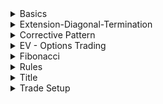 
<details>
<summary>Basics</summary>
<br>

<img width="917" alt="image" src="https://user-images.githubusercontent.com/75510135/204421967-79fbed7d-1cb0-425d-8b51-cdc0078ac530.png">
<img width="991" alt="image" src="https://user-images.githubusercontent.com/75510135/204422361-a92122e1-f38a-4814-8598-375be5705003.png">
<img width="1036" alt="image" src="https://user-images.githubusercontent.com/75510135/204422854-814c96c8-8e6a-4dec-8a40-b8f470fa7487.png">
<img width="912" alt="image" src="https://user-images.githubusercontent.com/75510135/204423069-e175faf3-09bf-4e12-83c6-f085729b637e.png">
<img width="569" alt="image" src="https://user-images.githubusercontent.com/75510135/204424675-6acaa892-1926-4223-87e1-2240378a3e0c.png">
<img width="963" alt="image" src="https://user-images.githubusercontent.com/75510135/204425625-f4f7826f-fa77-4e7f-ab86-2e729fac7ebc.png">
<img width="591" alt="image" src="https://user-images.githubusercontent.com/75510135/204425860-87618105-423a-4234-b4b1-0a0837ec6a4f.png">

   - Guidelines
      1. if 3rd wave is longest then 1st n 5th wave might be same in terms of time and price
      2. if 2nd wave takes a sharp(correction) movement then 4th wave will be a complex and sideways shape
      3. A correction usually finds its lowest point in the area of 4th wave of the preceeding impulse wave of same degree

<img width="855" alt="image" src="https://user-images.githubusercontent.com/75510135/204441459-89f8ae91-c4b9-419b-af5a-d37e0cf4eba1.png">
     - eg for 2nd guideline
  <img width="916" alt="image" src="https://user-images.githubusercontent.com/75510135/204441604-5658dc41-b9c4-4498-9fe8-67497154ca14.png">
  - eg for 3rd guideline
  <img width="596" alt="image" src="https://user-images.githubusercontent.com/75510135/204442365-44fa52b6-f9a8-4b9d-8770-2f10b651dd61.png">
  <img width="855" alt="image" src="https://user-images.githubusercontent.com/75510135/204447632-95e254af-5b64-48bb-81bf-19fa8b7307d3.png">
  <img width="906" alt="image" src="https://user-images.githubusercontent.com/75510135/204449498-7192e184-7487-488f-961e-63882a4eb055.png">
    - correct labeling
  <img width="508" alt="image" src="https://user-images.githubusercontent.com/75510135/204451617-d3afbf21-ac0a-4f70-b39c-2f75177e142c.png">
  <img width="510" alt="image" src="https://user-images.githubusercontent.com/75510135/204452136-4825d5a8-847e-4091-a608-43dd5170fd17.png">
    - wave A,C , subdivide into 5 and B into 3
  <img width="444" alt="image" src="https://user-images.githubusercontent.com/75510135/204454918-416b1c95-271b-4397-904e-cbde9e7f5498.png">

   - downward trend , Corrective wave
  <img width="788" alt="image" src="https://user-images.githubusercontent.com/75510135/204456691-78a82c14-ab91-4ae3-bc96-4bc770d9a4bc.png">
  <img width="804" alt="image" src="https://user-images.githubusercontent.com/75510135/204459841-35d3fa2f-2ae8-49bc-b379-398eef0a55e8.png">
  <img width="822" alt="image" src="https://user-images.githubusercontent.com/75510135/204460146-e155b91b-7b36-45de-b705-0366ec76affd.png">
  <img width="827" alt="image" src="https://user-images.githubusercontent.com/75510135/204465210-6edd732c-ba05-4774-be38-b645034a2a2b.png">
  <img width="985" alt="image" src="https://user-images.githubusercontent.com/75510135/204465751-2795ea98-3874-4c47-bc88-2226d5691be4.png">
  <img width="678" alt="image" src="https://user-images.githubusercontent.com/75510135/204467244-09f98cb0-64f8-46e9-af41-5ba4d69e737e.png">
  - whatif counting is down wrong way
    1. if pattern is made wrong then EXIT the trade
  <img width="676" alt="image" src="https://user-images.githubusercontent.com/75510135/204468877-4f492c9d-c172-42c9-85ba-55721501717d.png">
  <img width="517" alt="image" src="https://user-images.githubusercontent.com/75510135/204469473-38108bc4-d0bb-4d6d-9bec-5bdbbed50131.png">
  <img width="688" alt="image" src="https://user-images.githubusercontent.com/75510135/204470068-0ada8019-880a-4586-bb63-a908bff0b711.png">
  
  - quiz , to count 
  <img width="798" alt="image" src="https://user-images.githubusercontent.com/75510135/204476439-3dc77490-3b33-431f-a246-f57b2f607c3e.png">
  
  
  
</details>


<details>
<summary>Extension-Diagonal-Termination</summary>
<br>

  <img width="556" alt="image" src="https://user-images.githubusercontent.com/75510135/204499973-134292be-bfc2-4dac-b236-222ec9168d3c.png">
  <img width="860" alt="image" src="https://user-images.githubusercontent.com/75510135/204500110-4e1310bd-87da-4724-bdf4-81c81f009f49.png">
  <img width="843" alt="image" src="https://user-images.githubusercontent.com/75510135/204500386-fa0fb7d7-d343-4b6a-bc6c-9b7d9726295f.png">
  <img width="691" alt="image" src="https://user-images.githubusercontent.com/75510135/204503411-fed351ae-5330-4038-b706-ae7e34c26798.png">
  <img width="427" alt="image" src="https://user-images.githubusercontent.com/75510135/204503518-aaa9bfac-5ca6-4711-809c-a5808d9b4b0c.png">
  - extension
  <img width="504" alt="image" src="https://user-images.githubusercontent.com/75510135/204504659-8ebfc392-17c7-4511-8132-30afa434c304.png">
  <img width="649" alt="image" src="https://user-images.githubusercontent.com/75510135/204504868-34daa748-f6e5-489d-a3ac-c0481c7a9dfe.png">
  - eg
  <img width="677" alt="image" src="https://user-images.githubusercontent.com/75510135/204508296-beea237c-2b45-4d2b-8e44-6845771dc4ec.png">
  <img width="693" alt="image" src="https://user-images.githubusercontent.com/75510135/204510665-2ff15023-4050-42b2-89d9-efa0133972d3.png">
  <img width="762" alt="image" src="https://user-images.githubusercontent.com/75510135/204511535-236ad10b-8bfe-4ee5-a0f2-ea8251b906cd.png">
  <img width="464" alt="image" src="https://user-images.githubusercontent.com/75510135/204511801-063334cc-ca44-487b-acc2-42895508acbb.png">

  <img width="628" alt="image" src="https://user-images.githubusercontent.com/75510135/204512303-133d1dd7-9b1c-4bad-a3bf-651c5ef0d251.png">
  <img width="887" alt="image" src="https://user-images.githubusercontent.com/75510135/204513469-7dd1bcf8-3ace-4e9d-86c3-eeef257bce98.png">
  <img width="873" alt="image" src="https://user-images.githubusercontent.com/75510135/204513619-69f36a8f-0e97-4da5-bd5f-58a93cf40b63.png">
  <img width="499" alt="image" src="https://user-images.githubusercontent.com/75510135/204513658-870bb851-e189-4ef9-b8b1-2913f5ca687a.png">
  <img width="628" alt="image" src="https://user-images.githubusercontent.com/75510135/204513727-fdb13a4f-d7de-4d08-b929-551e6bec0e51.png">
  <img width="944" alt="image" src="https://user-images.githubusercontent.com/75510135/204514030-ad3a09c4-edad-4da5-b44d-b8ed9982a1b1.png">
  <img width="639" alt="image" src="https://user-images.githubusercontent.com/75510135/204514245-6606fd3a-4545-44bd-b0e7-7e16a141f089.png">
  <img width="566" alt="image" src="https://user-images.githubusercontent.com/75510135/204514292-8d1a66e3-aaca-472e-a09e-138e6180240f.png">
  <img width="561" alt="image" src="https://user-images.githubusercontent.com/75510135/204514622-e5df67d3-2c31-4df8-99a3-f01c76b33719.png">
  <img width="891" alt="image" src="https://user-images.githubusercontent.com/75510135/204514818-15c94c25-eae0-4462-827b-58d5f88a11cf.png">
  - Type 2 Diagonal
  <img width="605" alt="image" src="https://user-images.githubusercontent.com/75510135/204515181-ea3f2aee-fda7-426b-97e4-fed059015c11.png">
  <img width="858" alt="image" src="https://user-images.githubusercontent.com/75510135/204515485-de7e1ee4-7465-4e1f-9fe3-d7b06d8f8ad5.png">
  <img width="674" alt="image" src="https://user-images.githubusercontent.com/75510135/204515531-5a99e9cd-b3ce-4f20-8caa-aa002dd51978.png">
  
</details>

<details>
<summary>Corrective Pattern</summary>
<br>

  <img width="410" alt="image" src="https://user-images.githubusercontent.com/75510135/204519413-fd27baf7-3bd4-4307-8bcc-b61a4540808d.png">
  <img width="608" alt="image" src="https://user-images.githubusercontent.com/75510135/204519912-3bc8f6c6-5393-4b82-a526-69d5a437ff4f.png">
  <img width="666" alt="image" src="https://user-images.githubusercontent.com/75510135/204520226-6956ab04-615d-4dc9-8a4f-94e71fec34ce.png">
  <img width="734" alt="image" src="https://user-images.githubusercontent.com/75510135/204520281-74fe0bb6-f8bd-403b-a45a-8af81e9074d6.png">
  <img width="697" alt="image" src="https://user-images.githubusercontent.com/75510135/204520390-c6085656-6acf-4b65-a62c-e82c97227519.png">
  <img width="641" alt="image" src="https://user-images.githubusercontent.com/75510135/204520473-3f7c6106-c8a9-4cd6-83aa-36f08dca153d.png">
  <img width="733" alt="image" src="https://user-images.githubusercontent.com/75510135/204520636-6461dd31-1bd1-46da-90d3-4d119cff2044.png">
  <img width="528" alt="image" src="https://user-images.githubusercontent.com/75510135/204522636-5d78f178-0fbd-4e56-a88c-ffb41df98804.png">

  <img width="597" alt="image" src="https://user-images.githubusercontent.com/75510135/204523123-86fac20a-0f1b-4b62-89a7-057664365943.png">

  <img width="777" alt="image" src="https://user-images.githubusercontent.com/75510135/204523333-0d0d10b3-ece2-4332-bd79-77fea86a99d3.png">
  - Flat
  <img width="620" alt="image" src="https://user-images.githubusercontent.com/75510135/204523601-8e460984-c137-43a6-895c-2888fe4914b4.png">
  <img width="634" alt="image" src="https://user-images.githubusercontent.com/75510135/204523967-5806cb1d-4b50-4ae1-b77e-791236818b79.png">
  <img width="683" alt="image" src="https://user-images.githubusercontent.com/75510135/204524188-eff4f297-1aa6-44d9-b44e-9f5b5f3141fb.png">
  - expanded flat
  <img width="589" alt="image" src="https://user-images.githubusercontent.com/75510135/204524573-d4e7c6ed-2591-40f0-b657-fa5b4e164ec9.png">
  <img width="748" alt="image" src="https://user-images.githubusercontent.com/75510135/204528774-967cef3e-bcde-4541-946f-1cb68a30eb0b.png">
  <img width="821" alt="image" src="https://user-images.githubusercontent.com/75510135/204529476-eac985d4-a710-4cc2-b75c-b521f3d5a33e.png">

  - Triangles, mostly in wave 4 , C, occurs during correction
  <img width="686" alt="image" src="https://user-images.githubusercontent.com/75510135/204532636-0fc891a6-f0cd-4ce4-a601-2c04fb77e188.png">
  <img width="603" alt="image" src="https://user-images.githubusercontent.com/75510135/204533875-135182b2-c44c-45c3-a7d7-614f89d967a2.png">
  <img width="474" alt="image" src="https://user-images.githubusercontent.com/75510135/204534060-838e14f0-2dfb-4ebe-8094-7634bbb2bb1b.png">
  <img width="355" alt="image" src="https://user-images.githubusercontent.com/75510135/204534699-0d399d82-78ab-4dd4-8af5-cc80ecb68ecc.png">
  <img width="575" alt="image" src="https://user-images.githubusercontent.com/75510135/204689411-4d041d44-ada8-42f7-8875-e9618ddc0d61.png">
  <img width="419" alt="image" src="https://user-images.githubusercontent.com/75510135/204689779-9e8cba57-2795-4cdf-b7b2-84743a5d7c27.png">
  <img width="466" alt="image" src="https://user-images.githubusercontent.com/75510135/204690331-3df6fb16-df3b-4c88-9e37-d5b0c8c16cf3.png">
 - thurst triangle
   <img width="431" alt="image" src="https://user-images.githubusercontent.com/75510135/204690438-1879b1c8-835e-4722-8642-0f932d370b4d.png">
   <img width="833" alt="image" src="https://user-images.githubusercontent.com/75510135/204690555-037f7254-6e06-4ba5-9bf7-e4e5612c1aac.png">
   <img width="777" alt="image" src="https://user-images.githubusercontent.com/75510135/204690925-aed69b05-225f-48da-8683-8a3ae192ab96.png">
   <img width="891" alt="image" src="https://user-images.githubusercontent.com/75510135/204691685-c0daa43e-351b-4283-afc3-7b4dda85faff.png">
   <img width="639" alt="image" src="https://user-images.githubusercontent.com/75510135/204691766-74ac5976-e2c2-4288-98b6-77159a352a1c.png">
   <img width="838" alt="image" src="https://user-images.githubusercontent.com/75510135/204692258-3e09ddf2-caf7-4a77-9021-b9f94b4f6122.png">
   <img width="459" alt="image" src="https://user-images.githubusercontent.com/75510135/204692407-6d22d0fe-75eb-4ebf-87bc-9f9e8a3bbb69.png">
   <img width="794" alt="image" src="https://user-images.githubusercontent.com/75510135/204694456-bd21abb4-cade-4101-99b7-59492a38302f.png">
   <img width="721" alt="image" src="https://user-images.githubusercontent.com/75510135/204694652-ae0a387e-434e-4c74-b50b-7b1728ff5d86.png">
   <img width="757" alt="image" src="https://user-images.githubusercontent.com/75510135/204694738-6a976a0a-613a-44df-8968-0da5defd3a29.png">
   <img width="658" alt="image" src="https://user-images.githubusercontent.com/75510135/204694929-5f13f498-b2da-4229-b6aa-755669b37a6b.png">
  - Termination
   <img width="814" alt="image" src="https://user-images.githubusercontent.com/75510135/204696352-7379ae1c-8573-41c5-bb26-812dbed2a293.png">
   <img width="496" alt="image" src="https://user-images.githubusercontent.com/75510135/204696514-6edd8981-00c3-46f4-a53b-feb5f1d2c039.png">
   <img width="860" alt="image" src="https://user-images.githubusercontent.com/75510135/204696767-9e37fefc-c6d2-4a6a-9c86-1e4a0cde217a.png">
   <img width="884" alt="image" src="https://user-images.githubusercontent.com/75510135/204696959-2ed3e0e3-ed80-4ddc-b79d-4f691bdf25b0.png">
  - Double 3 , Tripple 3 . X means more correction ahead
   <img width="644" alt="image" src="https://user-images.githubusercontent.com/75510135/204698054-d2b6af61-0c34-4abe-b3d0-f5655dfaa1fe.png">
   <img width="574" alt="image" src="https://user-images.githubusercontent.com/75510135/204698430-9c3d3539-7bbe-45ba-b4d4-e1005515dc77.png">
   <img width="497" alt="image" src="https://user-images.githubusercontent.com/75510135/204698524-57e9c56a-a167-40fd-bb83-13ab3876cd3d.png">
   <img width="921" alt="image" src="https://user-images.githubusercontent.com/75510135/204698818-0a8de621-0aca-401e-b001-d5da9485634b.png">
   <img width="831" alt="image" src="https://user-images.githubusercontent.com/75510135/204699699-f6041c78-b450-48fa-9ae3-8a93b179a69a.png">
   <img width="490" alt="image" src="https://user-images.githubusercontent.com/75510135/204699967-1c5ed88e-02bf-4b4f-b644-c276c8bb82f7.png">

  
    
  
</details>


<details>
<summary>EV - Options Trading</summary>
<br>

   - Price movement ( Trend )
   - Timing the entry ( when others are terribly selling vice versa)
   - Time length of the move  
   - Momentum of the move
   - Psychology
   - set only 1/3rd of the money into Options
   - buy in lots , 1/3rd of 1/3rd money
   - ONLY BUY DEEP in the MONEY( Internisic value)
   - Cut losses short , Let Profit run
   - Use your own method
   
   
   <img width="660" alt="image" src="https://user-images.githubusercontent.com/75510135/204560516-aa5cc7b1-20a5-46f4-9da5-eaca4882f06f.png">
   
  
</details>

<details>
<summary>Fibonacci</summary>
<br>

   <img width="540" alt="image" src="https://user-images.githubusercontent.com/75510135/204675117-9f553b04-11ad-4b14-b040-fe88e50dcec1.png">
   <img width="829" alt="image" src="https://user-images.githubusercontent.com/75510135/204675269-da203b6d-b659-42c4-ac2a-02d77d7123af.png">
   <img width="772" alt="image" src="https://user-images.githubusercontent.com/75510135/204676148-3d1aa278-0148-47f5-b146-7fc5a8be2e79.png">
   <img width="830" alt="image" src="https://user-images.githubusercontent.com/75510135/204676605-8e30781a-17ba-4b1c-ba80-ad3a68acb295.png">
   <img width="796" alt="image" src="https://user-images.githubusercontent.com/75510135/204676972-63c97bfe-d854-4965-8e94-122341a192e1.png">
   <img width="610" alt="image" src="https://user-images.githubusercontent.com/75510135/204677325-edc333c1-14ce-47fc-8670-dc40872b688f.png">
   - extension , 5th wave 1.618 * (3rd wave end - 1st wave start)
   <img width="476" alt="image" src="https://user-images.githubusercontent.com/75510135/204677841-19578877-ba57-4745-b594-4f278af7c026.png">
   <img width="380" alt="image" src="https://user-images.githubusercontent.com/75510135/204677874-979523b3-9dd8-40e4-aa67-d80f216081ce.png">
   <img width="797" alt="image" src="https://user-images.githubusercontent.com/75510135/204678054-305654e9-ec48-4911-aacd-5f060758c616.png">
   <img width="654" alt="image" src="https://user-images.githubusercontent.com/75510135/204678233-90a3fc34-4567-446e-865b-363da0c0d7df.png">
   <img width="672" alt="image" src="https://user-images.githubusercontent.com/75510135/204680818-01a38589-ee6e-44b5-99e9-f67fd5c74252.png">
  - correction
   <img width="534" alt="image" src="https://user-images.githubusercontent.com/75510135/204681053-ffe64a0e-2b42-445e-b37b-9f925d3fa4f9.png">
   <img width="853" alt="image" src="https://user-images.githubusercontent.com/75510135/204681373-efd27649-573a-4762-be6e-bad9d96f687f.png">
   <img width="429" alt="image" src="https://user-images.githubusercontent.com/75510135/204681610-f73b45a6-835e-4715-b9db-c5133712298f.png">
   <img width="863" alt="image" src="https://user-images.githubusercontent.com/75510135/204681689-7fad354e-3b36-4fb3-b5d7-97c79774e681.png">
  - triangle
   <img width="765" alt="image" src="https://user-images.githubusercontent.com/75510135/204682026-52defca7-92c8-496e-87e8-c41201d05eeb.png">
   <img width="800" alt="image" src="https://user-images.githubusercontent.com/75510135/204683236-5e820b25-dff4-4409-aa46-7759a15c6ea2.png">
   <img width="793" alt="image" src="https://user-images.githubusercontent.com/75510135/204683449-ebb92028-215b-4042-8587-68d6d075a6ba.png">
   <img width="754" alt="image" src="https://user-images.githubusercontent.com/75510135/204683477-11f939e4-df28-4ca0-87a7-e22c945ca908.png">
   <img width="496" alt="image" src="https://user-images.githubusercontent.com/75510135/204684095-c5cc0500-2801-479d-98ef-2abcbf4d5c7d.png">

  
</details>

<details>
<summary>Rules</summary>
<br>

   <img width="949" alt="image" src="https://user-images.githubusercontent.com/75510135/205808189-d7985fe5-bdb8-4a72-a6a3-d03600652d18.png">
   <img width="617" alt="image" src="https://user-images.githubusercontent.com/75510135/205808604-50fefb9e-e29a-454b-bff0-ac959c82fd27.png">
   - channeling  draw line connecting 1 n 3 then draw a parallel line from 2 , it shows end of 4
   <img width="705" alt="image" src="https://user-images.githubusercontent.com/75510135/205811764-78ad0eca-ddb9-4401-a2c8-c71ce1cf6b2f.png">
   <img width="838" alt="image" src="https://user-images.githubusercontent.com/75510135/205817117-bb9d159e-c767-4c56-82b4-900a558e3c0b.png">
   
  
</details>

<details>
<summary>Title</summary>
<br>


  
</details>

<details>
<summary>Trade Setup</summary>
<br>

   - Setup
      MTPredictor setting up TradingView Chart => https://www.youtube.com/watch?v=mm4FpHRgOco
      Setting up the MTP Analysis Script to show the MTP coloured Reversal Bars - https://www.youtube.com/watch?v=elfvcvUk1Ss

      Adding the Analysis to a MTP automatic setup – https://www.youtube.com/watch?v=YrZNpyDsWBs
      How to use the DP (Decision Point) Script – https://www.youtube.com/watch?v=Kqxwi2Hgll4
      Getting the DP Pivot Point onto Today’s Date – https://www.youtube.com/watch?v=VBNMjlij3W4
      How to use the manual Risk/Reward Script – https://www.youtube.com/watch?v=P0jONP9LZiU
      How to use the Elliott Wave Script – https://www.youtube.com/watch?v=bHGx2P-8-MM
      How to use the WPT (Wave Price Target) Script - https://www.youtube.com/watch?v=m6vxyIDW-ss
  
   - Trade
      HOW-TO Use the MTPredictor Scripts to uncover potential trades

</details>

